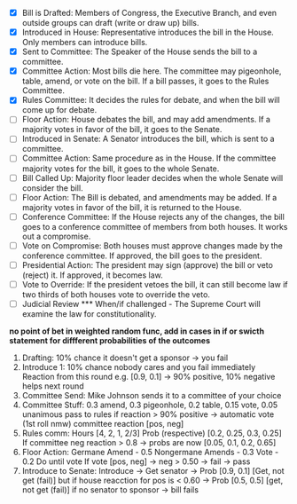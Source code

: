 - [x] Bill is Drafted: Members of Congress, the Executive Branch, and even outside groups can draft (write or draw up) bills.
- [x] Introduced in House: Representative introduces the bill in the House. Only members can introduce bills.
- [x] Sent to Committee: The Speaker of the House sends the bill to a committee.
- [x] Committee Action: Most bills die here. The committee may pigeonhole, table, amend, or vote on the bill. If a bill passes, it goes to the Rules Committee.
- [x] Rules Committee: It decides the rules for debate, and when the bill will come up for debate.
- [ ] Floor Action: House debates the bill, and may add amendments. If a majority votes in favor of the bill, it goes to the Senate.
- [ ] Introduced in Senate: A Senator introduces the bill, which is sent to a committee.
- [ ] Committee Action: Same procedure as in the House. If the committee majority votes for the bill, it goes to the whole Senate.
- [ ] Bill Called Up: Majority floor leader decides when the whole Senate will consider the bill.
- [ ] Floor Action: The Bill is debated, and amendments may be added. If a majority votes in favor of the bill, it is returned to the House.
- [ ] Conference Committee: If the House rejects any of the changes, the bill goes to a conference committee of members from both houses. It works out a compromise.
- [ ] Vote on Compromise: Both houses must approve changes made by the conference committee. If approved, the bill goes to the president.
- [ ] Presidential Action: The president may sign (approve) the bill or veto (reject) it. If approved, it becomes law.
- [ ] Vote to Override: If the president vetoes the bill, it can still become law if two thirds of both houses vote to override the veto.
- [ ] Judicial Review *** When/if challenged - The Supreme Court will examine the law for constitutionality. 

**no point of bet in weighted random func, add in cases in if or swicth statement for diffferent probabilities of the outcomes**



1. Drafting: 10% chance it doesn't get a sponsor -> you fail
2. Introduce 1: 10% chance nobody cares and you fail immediately
    Reaction from this round e.g. [0.9, 0.1] -> 90% positive, 10% negative helps next round
3. Committee Send: Mike Johnson sends it to a committee of your choice
4. Committee Stuff: 0.3 amend, 0.3 pigeonhole, 0.2 table, 0.15 vote, 0.05 unanimous pass to rules
            if reaction > 90% positive -> automatic vote (1st roll nmw)
            committee reaction [pos, neg]
5. Rules comm: Hours [4, 2, 1, 2/3] Prob (respective) [0.2, 0.25, 0.3, 0.25]
               If committee neg reaction > 0.8 -> probs are now [0.05, 0.1, 0.2, 0.65]
6. Floor Action: 
    Germane Amend - 0.5
    Nongermane Amends - 0.3
    Vote - 0.2
    Do until vote
    If vote [pos, neg] -> neg > 0.50 -> fail
                            -> pass
7. Introduce to Senate: 
    Introduce -> Get senator -> Prob [0.9, 0.1] [Get, not get (fail)] but if house reacction for pos is < 0.60 -> Prob [0.5, 0.5] [get, not get (fail)] 
    if no senator to sponsor -> bill fails